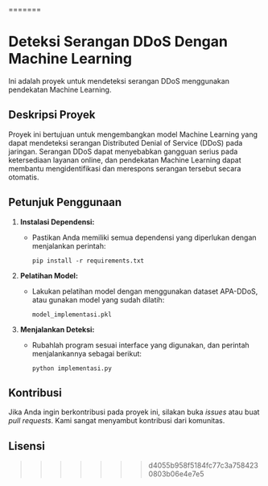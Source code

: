 =======
# Deteksi Serangan DDoS Dengan Machine Learning

Ini adalah proyek untuk mendeteksi serangan DDoS menggunakan pendekatan Machine Learning.

## Deskripsi Proyek

Proyek ini bertujuan untuk mengembangkan model Machine Learning yang dapat mendeteksi serangan Distributed Denial of Service (DDoS) pada jaringan. Serangan DDoS dapat menyebabkan gangguan serius pada ketersediaan layanan online, dan pendekatan Machine Learning dapat membantu mengidentifikasi dan merespons serangan tersebut secara otomatis.

## Petunjuk Penggunaan

1. **Instalasi Dependensi:**
   - Pastikan Anda memiliki semua dependensi yang diperlukan dengan menjalankan perintah:
     ```
     pip install -r requirements.txt
     ```

2. **Pelatihan Model:**
   - Lakukan pelatihan model dengan menggunakan dataset APA-DDoS, atau gunakan model yang sudah dilatih:
     ```
     model_implementasi.pkl
     ```

3. **Menjalankan Deteksi:**
   - Rubahlah program sesuai interface yang digunakan, dan perintah menjalankannya sebagai berikut:
     ```
     python implementasi.py
     ```

## Kontribusi

Jika Anda ingin berkontribusi pada proyek ini, silakan buka *issues* atau buat *pull requests*. Kami sangat menyambut kontribusi dari komunitas.

## Lisensi
>>>>>>> d4055b958f5184fc77c3a7584230803b06e4e7e5
